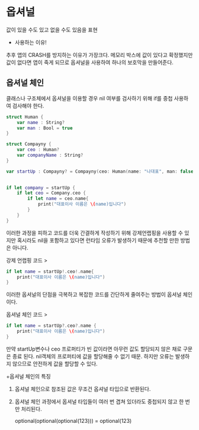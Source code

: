# 옵셔널

값이 있을 수도 있고 없을 수도 있음을 표현

- 사용하는 이유!

추후 앱의 CRASH를 방지하는 이유가 가장크다.  메모리 박스에 값이 있다고 확정했지만 값이 없다면 앱이 죽게 되므로 옵셔널을 사용하여 하나의 보호막을 만들어준다.

## 옵셔널 체인

클래스나 구조체에서 옵셔널을 이용할 경우 nil 여부를 검사하기 위해 if를 중첩 사용하여 검사해야 한다.

```swift
struct Human {
    var name : String?
    var man : Bool = true
}

struct Compayny {
    var ceo : Human?
    var companyName : String?
}

var startUp : Compayny? = Compayny(ceo: Human(name: "나대표", man: false),
																		companyName: "루비페이퍼")
```


```swift
if let company = startUp {
    if let ceo = Company.ceo {
        if let name = ceo.name{
            print("대표이사 이름은 \(name)입니다")
        }
    }
}
```

이러한 과정을 피하고 코드를 더욱 간결하게 작성하기 위해 강제언랩핑을 사용할 수 있지만 혹시라도 nil을 포함하고 있다면 런타임 오류가 발생하기 때문에 추천할 만한 방법은 아니다.

강제 언랩핑 코드 >

```swift
if let name = startUp!.ceo!.name{
    print("대표이사 이름은 \(name)입니다")
}
```

이러한 옵셔널의 단점을 극복하고 복잡한 코드를 간단하게 줄여주는 방법이 옵셔널 체인이다.

옵셔널 체인 코드 >

```swift
if let name = startUp?.ceo?.name {
    print("대표이사 이름은 \(name)입니다")
}
```

만약 startUp변수나 ceo 프로퍼티가 빈 값이라면 아무런 값도 할당되지 않은 채로 구문은 종료 된다. nil객체의 프로퍼티에 값을 할당해줄 수 없기 때문. 하지만 오류는 발생하지 않으므로 안전하게 값을 할당할 수 있다.

+옵셔널 체인의 특징

1. 옵셔널 체인으로 참조된 값은 무조건 옵셔널 타입으로 반환된다.
2. 옵셔널 체인 과정에서 옵셔널 타입들이 여러 번 겹쳐 있더라도 중첩되지 않고 한 번만 처리된다.

    optional(optional(optional(123))) = optional(123)